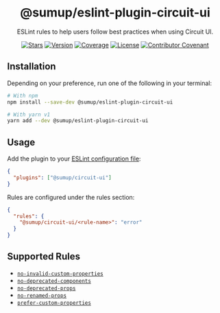 <div align="center">

# @sumup/eslint-plugin-circuit-ui

ESLint rules to help users follow best practices when using Circuit UI.

[![Stars](https://img.shields.io/github/stars/sumup-oss/circuit-ui?style=social)](https://github.com/sumup-oss/circuit-ui/) [![Version](https://img.shields.io/npm/v/@sumup/eslint-plugin-circuit-ui)](https://www.npmjs.com/package/@sumup/eslint-plugin-circuit-ui) [![Coverage](https://img.shields.io/codecov/c/github/sumup-oss/circuit-ui)](https://codecov.io/gh/sumup-oss/circuit-ui) [![License](https://img.shields.io/badge/license--lightgrey.svg)](https://github.com/sumup-oss/circuit-ui/tree/main/packages/eslint-plugin-circuit-ui/LICENSE) [![Contributor Covenant](https://img.shields.io/badge/Contributor%20Covenant-v2.1%20adopted-ff69b4.svg)](https://github.com/sumup-oss/circuit-ui/tree/main/CODE_OF_CONDUCT.md)

</div>

## Installation

Depending on your preference, run one of the following in your terminal:

```sh
# With npm
npm install --save-dev @sumup/eslint-plugin-circuit-ui

# With yarn v1
yarn add --dev @sumup/eslint-plugin-circuit-ui
```

## Usage

Add the plugin to your [ESLint configuration file](https://eslint.org/docs/latest/use/configure/configuration-files):

```json
{
  "plugins": ["@sumup/circuit-ui"]
}
```

Rules are configured under the rules section:

```json
{
  "rules": {
    "@sumup/circuit-ui/<rule-name>": "error"
  }
}
```

## Supported Rules

- [`no-invalid-custom-properties`](https://github.com/sumup-oss/circuit-ui/tree/main/packages/eslint-plugin-circuit-ui/no-invalid-custom-properties)
- [`no-deprecated-components`](https://github.com/sumup-oss/circuit-ui/tree/main/packages/eslint-plugin-circuit-ui/no-deprecated-components)
- [`no-deprecated-props`](https://github.com/sumup-oss/circuit-ui/tree/main/packages/eslint-plugin-circuit-ui/no-deprecated-props)
- [`no-renamed-props`](https://github.com/sumup-oss/circuit-ui/tree/main/packages/eslint-plugin-circuit-ui/no-renamed-props)
- [`prefer-custom-properties`](https://github.com/sumup-oss/circuit-ui/tree/main/packages/eslint-plugin-circuit-ui/prefer-custom-properties)
